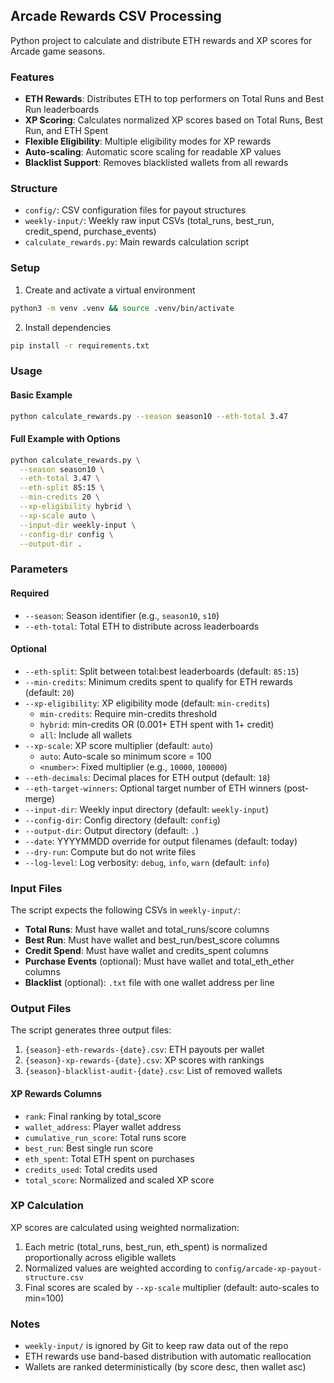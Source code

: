 ## Arcade Rewards CSV Processing

Python project to calculate and distribute ETH rewards and XP scores for Arcade game seasons.

### Features
- **ETH Rewards**: Distributes ETH to top performers on Total Runs and Best Run leaderboards
- **XP Scoring**: Calculates normalized XP scores based on Total Runs, Best Run, and ETH Spent
- **Flexible Eligibility**: Multiple eligibility modes for XP rewards
- **Auto-scaling**: Automatic score scaling for readable XP values
- **Blacklist Support**: Removes blacklisted wallets from all rewards

### Structure
- `config/`: CSV configuration files for payout structures
- `weekly-input/`: Weekly raw input CSVs (total_runs, best_run, credit_spend, purchase_events)
- `calculate_rewards.py`: Main rewards calculation script

### Setup
1. Create and activate a virtual environment
```bash
python3 -m venv .venv && source .venv/bin/activate
```
2. Install dependencies
```bash
pip install -r requirements.txt
```

### Usage

#### Basic Example
```bash
python calculate_rewards.py --season season10 --eth-total 3.47
```

#### Full Example with Options
```bash
python calculate_rewards.py \
  --season season10 \
  --eth-total 3.47 \
  --eth-split 85:15 \
  --min-credits 20 \
  --xp-eligibility hybrid \
  --xp-scale auto \
  --input-dir weekly-input \
  --config-dir config \
  --output-dir .
```

### Parameters

#### Required
- `--season`: Season identifier (e.g., `season10`, `s10`)
- `--eth-total`: Total ETH to distribute across leaderboards

#### Optional
- `--eth-split`: Split between total:best leaderboards (default: `85:15`)
- `--min-credits`: Minimum credits spent to qualify for ETH rewards (default: `20`)
- `--xp-eligibility`: XP eligibility mode (default: `min-credits`)
  - `min-credits`: Require min-credits threshold
  - `hybrid`: min-credits OR (0.001+ ETH spent with 1+ credit)
  - `all`: Include all wallets
- `--xp-scale`: XP score multiplier (default: `auto`)
  - `auto`: Auto-scale so minimum score = 100
  - `<number>`: Fixed multiplier (e.g., `10000`, `100000`)
- `--eth-decimals`: Decimal places for ETH output (default: `18`)
- `--eth-target-winners`: Optional target number of ETH winners (post-merge)
- `--input-dir`: Weekly input directory (default: `weekly-input`)
- `--config-dir`: Config directory (default: `config`)
- `--output-dir`: Output directory (default: `.`)
- `--date`: YYYYMMDD override for output filenames (default: today)
- `--dry-run`: Compute but do not write files
- `--log-level`: Log verbosity: `debug`, `info`, `warn` (default: `info`)

### Input Files

The script expects the following CSVs in `weekly-input/`:
- **Total Runs**: Must have wallet and total_runs/score columns
- **Best Run**: Must have wallet and best_run/best_score columns
- **Credit Spend**: Must have wallet and credits_spent columns
- **Purchase Events** (optional): Must have wallet and total_eth_ether columns
- **Blacklist** (optional): `.txt` file with one wallet address per line

### Output Files

The script generates three output files:
1. `{season}-eth-rewards-{date}.csv`: ETH payouts per wallet
2. `{season}-xp-rewards-{date}.csv`: XP scores with rankings
3. `{season}-blacklist-audit-{date}.csv`: List of removed wallets

#### XP Rewards Columns
- `rank`: Final ranking by total_score
- `wallet_address`: Player wallet address
- `cumulative_run_score`: Total runs score
- `best_run`: Best single run score
- `eth_spent`: Total ETH spent on purchases
- `credits_used`: Total credits used
- `total_score`: Normalized and scaled XP score

### XP Calculation

XP scores are calculated using weighted normalization:
1. Each metric (total_runs, best_run, eth_spent) is normalized proportionally across eligible wallets
2. Normalized values are weighted according to `config/arcade-xp-payout-structure.csv`
3. Final scores are scaled by `--xp-scale` multiplier (default: auto-scales to min=100)

### Notes
- `weekly-input/` is ignored by Git to keep raw data out of the repo
- ETH rewards use band-based distribution with automatic reallocation
- Wallets are ranked deterministically (by score desc, then wallet asc)

